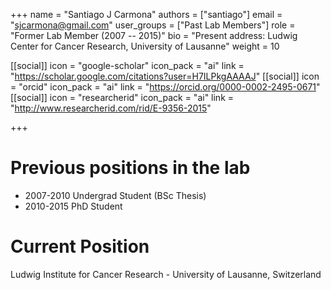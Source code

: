 +++
name = "Santiago J Carmona"
authors = ["santiago"]
email = "sjcarmona@gmail.com"
user_groups = ["Past Lab Members"]
role = "Former Lab Member (2007 -- 2015)"
bio = "Present address: Ludwig Center for Cancer Research, University of Lausanne"
weight = 10

[[social]]
 icon = "google-scholar"
 icon_pack = "ai"
 link = "https://scholar.google.com/citations?user=H7ILPkgAAAAJ"
[[social]]
 icon = "orcid"
 icon_pack = "ai"
 link = "https://orcid.org/0000-0002-2495-0671"
[[social]]
  icon = "researcherid"
  icon_pack = "ai"
  link = "http://www.researcherid.com/rid/E-9356-2015"

+++

# Previous positions in the lab

 * 2007-2010 Undergrad Student (BSc Thesis)
 * 2010-2015 PhD Student 

# Current Position

Ludwig Institute for Cancer Research - University of Lausanne, Switzerland
